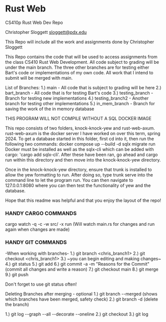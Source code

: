 # Rust Web
CS410p Rust Web Dev Repo

Christopher Sloggett
sloggett@pdx.edu

This Repo will include all the work and assignments done by Christopher Sloggett

This Repo contains the code that will be used to access assignments from the class 
CS410 Rust Web Development. All code subject to grading will be under the main branch. 
The three other branches are for testing either Bart's code or implementations of my 
own code. All work that I intend to submit will be merged with main.

List of Branches:
1.) main - All code that is subject to grading will be here
2.) bart_branch - All code that is for testing Bart's code
3.) testing_branch - Branch for testing new implementations
4.) testing_branch2 - Another branch for testing other implementations
5.) in_mem_branch - Branch for saving the work of the in memory database

THIS PROGRAM WILL NOT COMPILE WITHOUT A SQL DOCKER IMAGE

This repo consists of two folders, knock-knock-yew and rust-web-axum. rust-web-axum 
is the docker server I have worked on over this term, spring 2024. To get a database 
started in this folder, first cd into it, then run the following two commands:
    docker compose up --build -d
    sqlx migrate run
Docker must be installed as well as the sqlx-cli which can be added with cargo: 
'cargo add sqlx-cli'. After these have been ran, go ahead and cargo run within this 
directory and then move into the knock-knock-yew directory. 

Once in the knock-knock-yew directory, ensure that trunk is installed to allow the 
yew formatting to run. After doing so, type trunk serve into the command line to let 
the program run. You can then navigate to 127.0.0.1:8080 where you can then test the 
functionality of yew and the database. 

Hope that this readme was helpful and that you enjoy the layout of the repo!

### HANDY CARGO COMMANDS
cargo watch -q -c -w src/ -x run (Will watch main.rs for changes and run again when 
changes are made)

### HANDY GIT COMMANDS

-When working with branches-
1.) git branch <chris_branch1> 
2.) git checkout <chris_branch1> 
3.) ~you can begin editing and making changes~
4.) git status 
5.) git add <filenames> 
6.) git commit -a -m "Reasons for the Commit" (commit all changes and write a reason)
7.) git checkout main 
8.) git merge <name of branch> 
9.) git push 

Don't forget to use git status often!

Deleting Branches after merging - optional
1.) git branch --merged (shows which branches have been merged, safety check)
2.) git branch -d <name of branch> (delete the branch)

1.) git log --graph --all --decorate --oneline 
2.) git checkout 
3.) git log
